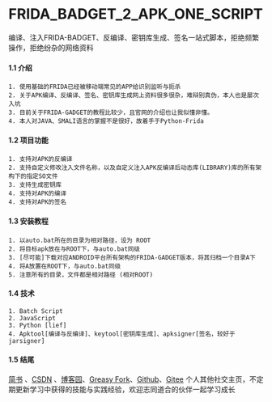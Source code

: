 # FRIDA_BADGET_2_APK_ONE_SCRIPT
编译、注入FRIDA-BADGET、反编译、密钥库生成、签名一站式脚本，拒绝频繁操作，拒绝纷杂的网络资料

#### 1.1 介绍

```
1. 使用基础的FRIDA已经被移动端常见的APP给识别监听与扼杀
2. 关于APK编译、反编译、签名、密钥库生成网上资料很多很杂，难辩别真伪，本人也是屡次入坑
3. 目前关于FRIDA-GADGET的教程比较少，且官网的介绍也让我似懂非懂。
4. 本人对JAVA、SMALI语言的掌握不是很好，故着手于Python-Frida
```

#### 1.2 项目功能

```
1. 支持对APK的反编译
2. 支持自定义修改注入文件名称，以及自定义注入APK反编译后动态库(LIBRARY)库的所有架构下的指定SO文件
3. 支持生成密钥库
4. 支持对APK的编译
4. 支持对APK的签名
```

#### 1.3 安装教程

```
1. 以auto.bat所在的目录为相对路径，设为 ROOT
2. 将目标apk放在与ROOT下，与auto.bat同级
3. [尽可能]下载对应ANDROID平台所有架构的FRIDA-GADGET版本，将其归档一个目录A下
4. 将A放置在ROOT下，与auto.bat同级
5. 注意所有的目录，文件都是相对路径 (相对ROOT)
```

#### 1.4 技术
```
1. Batch Script
2. JavaScript
3. Python [lief]
4. Apktool[编译与反编译]、keytool[密钥库生成]、apksigner[签名，较好于jarsigner]
```
#### 1.5 结尾
[简书](https://www.jianshu.com/u/98bc7a4fe9fd) 、[CSDN](https://blog.csdn.net/haiw2) 、[博客园](https://www.cnblogs.com/haiw2/)、[Greasy Fork](https://greasyfork.org/zh-CN/users/812860-haiw2)、[Github](https://github.com/haiw2)、[Gitee](https://gitee.com/haiw2)
                 个人其他社交主页，不定期更新学习中获得的技能与实践经验，欢迎志同道合的伙伴一起学习成长
